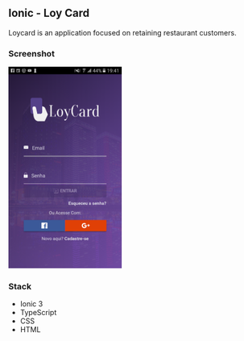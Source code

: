 ## Ionic - Loy Card
Loycard is an application focused on retaining restaurant customers.

### Screenshot
<img src="/resources/login.png" alt="alt text" height="400px">



### Stack
* Ionic 3
* TypeScript
* CSS
* HTML